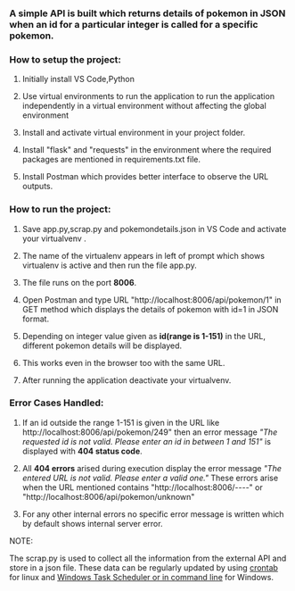 <h3>A simple API is built which returns details of pokemon in JSON when an id for a particular integer is called for a specific pokemon.</h3>

<h3>How to setup the project:</h3>


1. Initially install VS Code,Python

2. Use virtual environments to run the application to run the application independently in a virtual environment without affecting the global environment

3. Install and activate virtual environment in your project folder.

4. Install "flask" and "requests" in the environment where the required packages are mentioned in requirements.txt file.

5. Install Postman which provides better interface to observe the URL outputs.



<h3>How to run the project:</h3>

1. Save app.py,scrap.py and pokemondetails.json in VS Code and activate your virtualvenv .

2. The name of the virtualenv appears in left of prompt which shows virtualenv is active and then run the file app.py.

3. The file runs on the port <b>8006</b>.

4. Open Postman and type URL "http://localhost:8006/api/pokemon/1" in GET method which displays the details of pokemon with id=1 in JSON format.

5. Depending on integer value given as <b>id(range is 1-151)</b> in the URL, different pokemon details will be displayed.

6. This works even in the browser too with the same URL.

7. After running the application deactivate your virtualvenv.

<h3>Error Cases Handled:</h3>

1. If an id outside the range 1-151 is given in the URL like http://localhost:8006/api/pokemon/249" then an error message <i>"The requested id is not valid. Please enter an id in between 1 and 151"</i> is displayed with <b>404 status code</b>.

2. All <b>404 errors</b> arised during execution display the error message <i>"The entered URL is not valid. Please enter a valid one."</i>
   These errors arise when the URL mentioned contains "http://localhost:8006/----" or "http://localhost:8006/api/pokemon/unknown"
   
4. For any other internal errors no specific error message is written which by default shows internal server error.   

NOTE:

The scrap.py is used to collect all the information from the external API and store in a json file. These data can be regularly updated by using <a href="https://help.ubuntu.com/community/CronHowto">crontab</a> for linux and <a href="https://stackoverflow.com/questions/2725754/schedule-python-script-windows-7">Windows Task Scheduler or in command line</a> for Windows.
   
